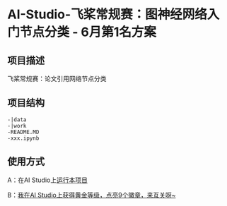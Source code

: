 # AI-Studio-飞桨常规赛：图神经网络入门节点分类 - 6月第1名方案

## 项目描述
飞桨常规赛：论文引用网络节点分类

## 项目结构
```
-|data
-|work
-README.MD
-xxx.ipynb
```
## 使用方式
A：在AI Studio上[运行本项目](https://aistudio.baidu.com/aistudio/usercenter)

B：[我在AI Studio上获得黄金等级，点亮9个徽章，来互关呀~](https://aistudio.baidu.com/aistudio/personalcenter/thirdview/335435)
